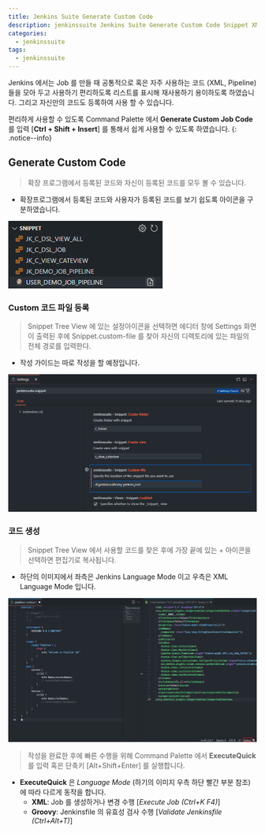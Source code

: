 ```yaml
---
title: Jenkins Suite Generate Custom Code
description: jenkinssuite Jenkins Suite Generate Custom Code Snippet XML Groovy Pipeline
categories:
  - jenkinssuite
tags:
  - jenkinssuite
---
```


Jenkins 에서는 Job 를 만들 때 공통적으로 혹은 자주 사용하는 코드 (XML, Pipeline)들을 모아 두고 사용하기 편리하도록 리스트를 표시해 재사용하기 용이하도록 하였습니다. 그리고 자신만의 코드도 등록하여 사용 할 수 있습니다.

편리하게 사용할 수 있도록 Command Palette 에서 **Generate Custom Job Code** 를 입력 [**Ctrl + Shift + Insert**] 를 통해서 쉽게 사용할 수 있도록 하였습니다.
{: .notice--info}

## Generate Custom Code

> 확장 프로그램에서 등록된 코드와 자신이 등록된 코드를 모두 볼 수 있습니다.

* 확장프로그램에서 등록된 코드와 사용자가 등록된 코드를 보기 쉽도록 아이콘을 구분하였습니다.

![Custom1](/images/snippet/snippet_01.png)

### Custom 코드 파일 등록

> Snippet Tree View 에 있는 설정아이콘을 선택하면 에디터 창에 Settings 화면이 출력된 후에 Snippet.custom-file 를 찾아 자신의 디렉토리에 있는 파일의 전체 경로를 입력한다.

* 작성 가이드는 따로 작성을 할 예정입니다.

![Custom2](/images/snippet/snippet_02.png)

### 코드 생성

> Snippet Tree View 에서 사용할 코드를 찾은 후에 가장 끝에 있는 + 아이콘을 선택하면 편집기로 복사됩니다.

* 하단의 이미지에서 좌측은 Jenkins Language Mode 이고 우측은 XML Language Mode 입니다.

![Custom3](/images/snippet/snippet_03.png)

> 작성을 완료한 후에 빠른 수행을 위해 Command Palette 에서 **ExecuteQuick** 를 입력 혹은 단축키 [Alt+Shift+Enter] 를 실행합니다.

* **ExecuteQuick** 은 _Language Mode_ (하기의 이미지 우측 하단 빨간 부분 참조)에 따라 다르게 동작을 합니다.
  * **XML**: Job 를 생성하거나 변경 수행 [_Execute Job (Ctrl+K F4)_]
  * **Groovy**: Jenkinsfile 의 유효성 검사 수행 [_Validate Jenkinsfile (Ctrl+Alt+T)_]
